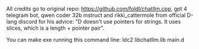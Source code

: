 All credits go to original repo: https://github.com/foldl/chatllm.cpp, gpt 4 telegram bot, qwen coder 32b instruct and rikki_cattermole from official D-lang discord for his advice: "D doesn't use pointers for strings. It uses slices, which is a length + pointer pair".

You can make exe running this command line: ldc2 libchatllm.lib main.d
